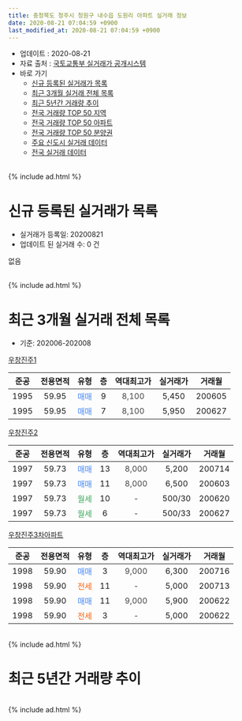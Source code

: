```yaml
---
title: 충청북도 청주시 청원구 내수읍 도원리 아파트 실거래 정보
date: 2020-08-21 07:04:59 +0900
last_modified_at: 2020-08-21 07:04:59 +0900
---
```


* 업데이트 : 2020-08-21
* 자료 출처 : [국토교통부 실거래가 공개시스템](http://rt.molit.go.kr)
* 바로 가기
    * [신규 등록된 실거래가 목록](#신규-등록된-실거래가-목록)
    * [최근 3개월 실거래 전체 목록](#최근-3개월-실거래-전체-목록)
    * [최근 5년간 거래량 추이](#최근-5년간-거래량-추이)
    * [전국 거래량 TOP 50 지역](https://inasie.github.io/apt-trade-info/최근-3개월-전국에서-가장-거래가-많이-발생한-지역)
    * [전국 거래량 TOP 50 아파트](https://inasie.github.io/apt-trade-info/최근-3개월-전국에서-가장-거래가-많이-발생한-아파트)
    * [전국 거래량 TOP 50 분양권](https://inasie.github.io/apt-trade-info/최근-3개월-전국에서-가장-거래가-많이-발생한-분양권)
    * [주요 신도시 실거래 데이터](https://inasie.github.io/apt-trade-info/주요-신도시)
    * [전국 실거래 데이터](https://inasie.github.io/apt-trade-info/전국)
<br>
{% include ad.html %}
<br>

# 신규 등록된 실거래가 목록
* 실거래가 등록일: 20200821
* 업데이트 된 실거래 수: 0 건

없음

<br>
{% include ad.html %}
<br>

# 최근 3개월 실거래 전체 목록
* 기준: 202006-202008


[우창진주1](https://search.naver.com/search.naver?query=%EC%B6%A9%EC%B2%AD%EB%B6%81%EB%8F%84+%EC%B2%AD%EC%A3%BC%EC%8B%9C+%EC%B2%AD%EC%9B%90%EA%B5%AC+%EB%82%B4%EC%88%98%EC%9D%8D+%EB%8F%84%EC%9B%90%EB%A6%AC+%EC%9A%B0%EC%B0%BD%EC%A7%84%EC%A3%BC1)

|준공|전용면적|유형|층|역대최고가|실거래가|거래월|
|:---:|:---:|:---:|:---:|:---:|:---:|:---:|
|1995|59.95|<span style="color:#4285f3">매매</span>|9|<span style="color:#444444">8,100</span>|5,450|200605|
|1995|59.95|<span style="color:#4285f3">매매</span>|7|<span style="color:#444444">8,100</span>|5,950|200627|

[우창진주2](https://search.naver.com/search.naver?query=%EC%B6%A9%EC%B2%AD%EB%B6%81%EB%8F%84+%EC%B2%AD%EC%A3%BC%EC%8B%9C+%EC%B2%AD%EC%9B%90%EA%B5%AC+%EB%82%B4%EC%88%98%EC%9D%8D+%EB%8F%84%EC%9B%90%EB%A6%AC+%EC%9A%B0%EC%B0%BD%EC%A7%84%EC%A3%BC2)

|준공|전용면적|유형|층|역대최고가|실거래가|거래월|
|:---:|:---:|:---:|:---:|:---:|:---:|:---:|
|1997|59.73|<span style="color:#4285f3">매매</span>|13|<span style="color:#444444">8,000</span>|5,200|200714|
|1997|59.73|<span style="color:#4285f3">매매</span>|11|<span style="color:#444444">8,000</span>|6,500|200603|
|1997|59.73|<span style="color:#34a853">월세</span>|10|<span style="color:#444444">-</span>|500/30|200620|
|1997|59.73|<span style="color:#34a853">월세</span>|6|<span style="color:#444444">-</span>|500/33|200627|

[우창진주3차아파트](https://search.naver.com/search.naver?query=%EC%B6%A9%EC%B2%AD%EB%B6%81%EB%8F%84+%EC%B2%AD%EC%A3%BC%EC%8B%9C+%EC%B2%AD%EC%9B%90%EA%B5%AC+%EB%82%B4%EC%88%98%EC%9D%8D+%EB%8F%84%EC%9B%90%EB%A6%AC+%EC%9A%B0%EC%B0%BD%EC%A7%84%EC%A3%BC3%EC%B0%A8%EC%95%84%ED%8C%8C%ED%8A%B8)

|준공|전용면적|유형|층|역대최고가|실거래가|거래월|
|:---:|:---:|:---:|:---:|:---:|:---:|:---:|
|1998|59.90|<span style="color:#4285f3">매매</span>|3|<span style="color:#444444">9,000</span>|6,300|200716|
|1998|59.90|<span style="color:#ff5a00">전세</span>|11|<span style="color:#444444">-</span>|5,000|200713|
|1998|59.90|<span style="color:#4285f3">매매</span>|11|<span style="color:#444444">9,000</span>|5,900|200622|
|1998|59.90|<span style="color:#ff5a00">전세</span>|3|<span style="color:#444444">-</span>|5,000|200622|


<br>
{% include ad.html %}
<br>

# 최근 5년간 거래량 추이


<div style="width:100%;">
    <canvas id="deal_progress" height="200"></canvas>
</div>

<script>
new Chart(document.getElementById("deal_progress"), {
    type: 'line',
    data: {
        labels: ['201508','201509','201510','201511','201512','201601','201602','201603','201604','201605','201606','201607','201608','201609','201610','201611','201612','201701','201702','201703','201704','201705','201706','201707','201708','201709','201710','201711','201712','201801','201802','201803','201804','201805','201806','201807','201808','201809','201810','201811','201812','201901','201902','201903','201904','201905','201906','201907','201908','201909','201910','201911','201912','202001','202002','202003','202004','202005','202006','202007','202008'],
        datasets: [{
            label: '매매',
            pointRadius: 1,
            data: [1, 4, 10, 3, 6, 7, 4, 9, 4, 1, 6, 6, 4, 3, 3, 9, 4, 5, 1, 4, 1, 10, 7, 3, 4, 3, 1, 6, 4, 6, 3, 4, 4, 7, 1, 4, 6, 3, 2, 2, 3, 0, 3, 1, 5, 5, 3, 5, 2, 1, 1, 3, 1, 1, 2, 6, 5, 4, 4, 2, 0],
            borderColor: "rgba(255, 201, 14, 1)",
            backgroundColor: "rgba(255, 201, 14, 0.5)",
            fill: false,
            lineTension: 0
        },{
            label: '전월세',
            pointRadius: 1,
            data: [3, 4, 5, 5, 1, 1, 1, 2, 5, 2, 5, 1, 6, 1, 2, 1, 4, 0, 3, 1, 1, 3, 2, 3, 2, 2, 4, 1, 1, 1, 2, 0, 2, 4, 6, 0, 3, 0, 5, 1, 1, 3, 1, 2, 0, 0, 3, 0, 1, 2, 0, 0, 5, 1, 3, 2, 1, 1, 3, 1, 0],
            borderColor: "rgba(0, 141, 185, 1)",
            backgroundColor: "rgba(0, 141, 185, 0.5)",
            fill: false,
            lineTension: 0
        }
        ]
    },
    options: {
        responsive: true,
        title: {
            display: false
        },
        tooltips: {
            mode: 'index',
            intersect: false
        },
        hover: {
            mode: 'nearest',
            intersect: true
        },
        scales: {
            xAxes: [{
                display: true,
                scaleLabel: {
                    display: true,
                    labelString: '년/월'
                }
            }],
            yAxes: [{
                display: true,
                ticks: {
                    suggestedMin: 0,
                },
                scaleLabel: {
                    display: true,
                    labelString: '실거래 수'
                }
            }]
        }
    }
});

</script>


<br>
{% include ad.html %}
<br>

